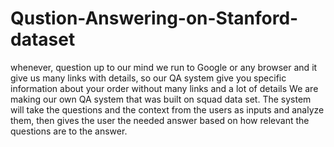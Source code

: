 # Qustion-Answering-on-Stanford-dataset
whenever, question up to our mind we run to Google or any browser  and it give us many links with details, so our QA system give you  specific information about your order without many links and a lot of  details We are making our own QA system that was built on squad  data set. The system will take the questions and the context from the users as  inputs and analyze them, then gives the user the needed answer based  on how relevant the questions are to the answer.
